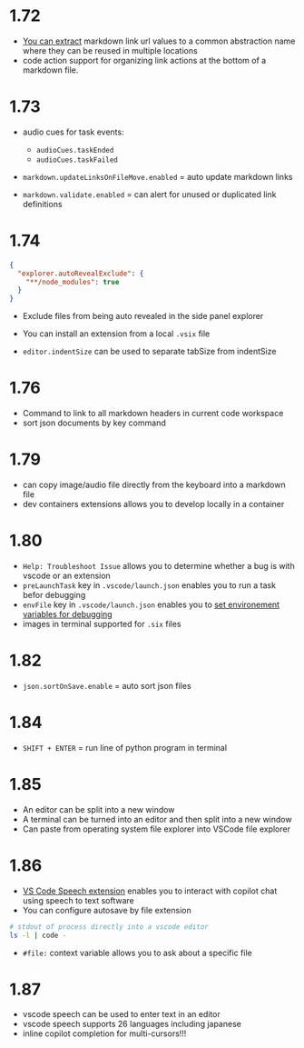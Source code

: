 # 1.72

- [You can extract](https://code.visualstudio.com/updates/v1_72#_extract-to-link-definition-for-markdown) markdown link url values to a common abstraction name where they can be reused in multiple locations
- code action support for organizing link actions at the bottom of a markdown file.

# 1.73
- audio cues for task events:
  - ```audioCues.taskEnded```
  - ```audioCues.taskFailed```

- ```markdown.updateLinksOnFileMove.enabled``` = auto update markdown links

- ```markdown.validate.enabled``` = can alert for unused or duplicated link definitions



# 1.74
```json
{
  "explorer.autoRevealExclude": {
    "**/node_modules": true
  }
}

```
- Exclude files from being auto revealed in the side panel explorer
- You can install an extension from a local ```.vsix``` file

- ```editor.indentSize``` can be used to separate tabSize from indentSize


# 1.76
- Command to link to all markdown headers in current code workspace
- sort json documents by key command


# 1.79
- can copy image/audio file directly from the keyboard into a markdown file
- dev containers extensions allows you to develop locally in a container

# 1.80
- ```Help: Troubleshoot Issue``` allows you to determine whether a bug is with vscode or an extension
- ```preLaunchTask``` key in ```.vscode/launch.json``` enables you to run a task befor debugging
- ```envFile``` key in ```.vscode/launch.json``` enables you to [set environement variables for debugging](https://code.visualstudio.com/docs/python/environments#_environment-variables)
- images in terminal supported for ```.six``` files

# 1.82
- ```json.sortOnSave.enable``` = auto sort json files

# 1.84
- ```SHIFT + ENTER``` = run line of python program in terminal

# 1.85
- An editor can be split into a new window
- A terminal can be turned into an editor and then split into a new window
- Can paste from operating system file explorer into VSCode file explorer

# 1.86
- [VS Code Speech extension](https://marketplace.visualstudio.com/items?itemName=ms-vscode.vscode-speech) enables you to interact with copilot chat using speech to text software
- You can configure autosave by file extension

```bash
# stdout of process directly into a vscode editor
ls -l | code -
```

- ```#file:``` context variable allows you to ask about a specific file

# 1.87
- vscode speech can be used to enter text in an editor
- vscode speech supports 26 languages including japanese
- inline copilot completion for multi-cursors!!!